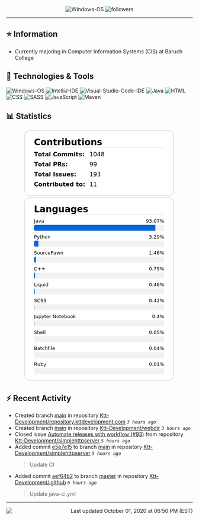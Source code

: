<div align="center">
    <img 
        src="https://img.shields.io/badge/OS-Windows-informational?style=for-the-badge&color=3278be"
        alt="Windows-OS">
    <img 
        src="https://img.shields.io/github/followers/katsute?color=3278be&style=for-the-badge"
        alt="followers">
</div>

<hr>

## ⭐ Information

 - Currently majoring in Computer Information Systems (CIS) at Baruch College

## 🔧 Technologies & Tools

<img 
    src="https://img.shields.io/badge/OS-Windows-informational?style=flat-square&color=3278be"
    alt="Windows-OS">
<img 
    src="https://img.shields.io/badge/Editor-IntelliJ_IDEA-informational?style=flat-square&logo=intellij-idea&logoColor=white&color=3278be"
    alt="IntelliJ-IDE">
<img 
    src="https://img.shields.io/badge/Editor-Visual_Studio_Code-informational?style=flat-square&logo=Visual-Studio-Code&logoColor=white&color=3278be"
    alt="Visual-Studio-Code-IDE">
<img 
    src="https://img.shields.io/badge/Code-Java-informational?style=flat-square&logo=java&logoColor=white&color=3278be"
    alt="Java">
<img 
    src="https://img.shields.io/badge/Code-HTML-informational?style=flat-square&logo=html5&logoColor=white&color=3278be"
    alt="HTML">
<img 
    src="https://img.shields.io/badge/Code-CSS-informational?style=flat-square&logo=css-wizardry&logoColor=white&color=3278be"
    alt="CSS">
<img 
    src="https://img.shields.io/badge/Code-SASS-informational?style=flat-square&logo=sass&logoColor=white&color=3278be"
    alt="SASS">
<img 
    src="https://img.shields.io/badge/Code-JavaScript-informational?style=flat-square&logo=javascript&logoColor=white&color=3278be"
    alt="JavaScript">
<img 
    src="https://img.shields.io/badge/Tools-Maven-informational?style=flat-square&logo=apache-maven&logoColor=white&color=3278be"
    alt="Maven">

## 📊 Statistics
<div align="center">
    <a href="https://github.com/Katsute/">
        <img src="https://github.com/Katsute/Katsute/blob/main/contributions.png">
    </a>
    <a href="https://github.com/Katsute/">
        <img src="https://github.com/Katsute/Katsute/blob/main/languages.png">
    </a>
</div>

## ⚡ Recent Activity

 - Created branch [main](https://github.com/Ktt-Development/repository.kttdevelopment.com/tree/main) in repository [Ktt-Development/repository.kttdevelopment.com](https://github.com/Ktt-Development/repository.kttdevelopment.com) *`3 hours ago`*
 - Created branch [main](https://github.com/Ktt-Development/webdir/tree/main) in repository [Ktt-Development/webdir](https://github.com/Ktt-Development/webdir) *`3 hours ago`*
 - Closed issue [Automate releases with workflow (#93)](https://github.com/Ktt-Development/simplehttpserver/issues/93) from repository [Ktt-Development/simplehttpserver](https://github.com/Ktt-Development/simplehttpserver)  *`5 hours ago`*
 - Added commit [e5e7e15](https://github.com/Ktt-Development/simplehttpserver/commit/e5e7e153f2ef41e35f873f2b4afe315cf0e8b833) to branch [main](https://github.com/Ktt-Development/simplehttpserver/tree/main) in repository [Ktt-Development/simplehttpserver](https://github.com/Ktt-Development/simplehttpserver)  *`5 hours ago`*
   > Update CI
 - Added commit [aef64b2](https://github.com/Ktt-Development/.github/commit/aef64b28532836e4ace9daa5b2a87fa3243303bd) to branch [master](https://github.com/Ktt-Development/.github/tree/master) in repository [Ktt-Development/.github](https://github.com/Ktt-Development/.github)  *`6 hours ago`*
   > Update java-ci.yml

---
<img align="left" src="https://github.com/Katsute/Katsute/workflows/Update%20README.md/badge.svg"><p align="right">Last updated October 01, 2020 at 06:50 PM (EST)</p>
